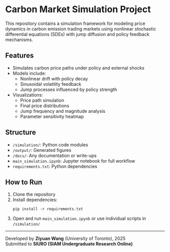 
# Carbon Market Simulation Project

This repository contains a simulation framework for modeling price dynamics in carbon emission trading markets using nonlinear stochastic differential equations (SDEs) with jump diffusion and policy feedback mechanisms.

## Features

- Simulates carbon price paths under policy and external shocks
- Models include:
  - Nonlinear drift with policy decay
  - Sinusoidal volatility feedback
  - Jump processes influenced by policy strength
- Visualizations:
  - Price path simulation
  - Final price distributions
  - Jump frequency and magnitude analysis
  - Parameter sensitivity heatmap

## Structure

- `/simulation/`: Python code modules
- `/output/`: Generated figures
- `/docs/`: Any documentation or write-ups
- `main_simulation.ipynb`: Jupyter notebook for full workflow
- `requirements.txt`: Python dependencies

## How to Run

1. Clone the repository
2. Install dependencies:
   ```
   pip install -r requirements.txt
   ```
3. Open and run `main_simulation.ipynb` or use individual scripts in `/simulation/`

---

Developed by **Ziyuan Wang** (University of Toronto), 2025  
Submitted to **SIURO (SIAM Undergraduate Research Online)**
